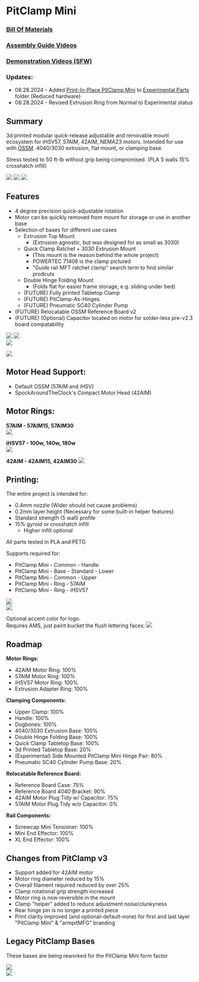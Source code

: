# PitClamp Mini

### [Bill Of Materials](BOM.md)  

### [Assembly Guide Videos](ASSEMBLY_GUIDES.md)

### [Demonstration Videos (SFW)](DEMONSTRATION_VIDEOS.md)

### Updates:
  - 08.28.2024 - Added [Print-In-Place PitClamp Mini](/Files/Experimental/Print%20In%20Place/) to [Experimental Parts](/Files/Experimental/) folder (Reduced hardware)
  - 08.28.2024 - Revised Extrusion Ring from Normal to Experimental status

## Summary    
3d printed modular quick-release adjustable and removable mount ecosystem for iHSV57, 57AIM, 42AIM, NEMA23 motors. Intended for use with [OSSM](https://www.researchanddesire.com/open-source-sex-machine). 4040/3030 extrusion, flat mount, or clamping base.  

Stress tested to 50 ft-lb without grip being compromised. (PLA 5 walls 15% crosshatch infill)

![](Images/Renders/Primary/Parts%20Only.png)
![](Images/Renders/Primary/Closed.png)
![](Images/Renders/Primary/Removed.png)
<!-- ![](Images/Renders/View%203/PitClamp%20Mini%20-%2057AIM%20-%20Clamp%20Only.png) -->
<!-- ![](Images/Renders/View%203/PitClamp%20Mini%20-%2057AIM%20-%20Complete.png) -->
<!-- ![](Images/Renders/View%201/PitClamp%20Mini%20-%2057AIM%20-%20Fully%20Open.png) -->
<!-- ![](Images/Renders/View%201/PitClamp%20Mini%20-%2042AIM%20-%20Complete.png) -->


## Features  
  - 4 degree precision quick-adjustable rotation
  - Motor can be quickly removed from mount for storage or use in another base
  - Selection of bases for different use cases
    - Extrusion Top Mount
      - (Extrusion agnostic, but was designed for as small as 3030)
    - Quick Clamp Ratchet + 3030 Extrusion Mount
      - (This mount is the reason behind the whole project)
      - POWERTEC 71408 is the clamp pictured
      - "Guide rail MFT ratchet clamp" search term to find similar prodcuts
    - Double Hinge Folding Mount
       - (Folds flat for easier frame storage, e.g. sliding under bed)
    - (FUTURE) Fully printed Tabletop Clamp
    - (FUTURE) PitClamp-As-Hinges
    - (FUTURE) Pneumatic SC40 Cylinder Pump
  - (FUTURE) Relocatable OSSM Reference Board v2
  - (FUTURE) (Optional) Capacitor located on motor for solder-less pre-v2.3 board compatability  


<!-- ![](Images/Photos/PitClamp%20Mini%2057AIM30%204040%20Extrusion.jpg)  
![](Images/Photos/PitClamp%20Mini%2057AIM30%204040%20Extrusion%20Front.jpg)  -->
![](Images/Photos/PitClamp%20Mini%20Double%20Hinge%20Under%20Bed%20Storage.jpg)
![](Images/Photos/PitClamp%20Mini%20Desk%20Clamp%20Basic.jpg)  
![](Images/Photos/PitClamp%20Mini%20Minimal%20Clamp%20Components.jpg)  
<!-- ![](Images/Photos/PitClamp%20Mini%2057AIM30%203030%20Extrusion%20Modular.jpg) -->
![](Images/Photos/PitClamp%20Mini%2057AIM30%203030%20Extrusion%20Modular%20Packed.jpg)

## Motor Head Support:
  - Default OSSM (57AIM and iHSV)
  - SpockAroundTheClock's Compact Motor Head (42AIM)


## Motor Rings:

**57AIM - 57AIM15, 57AIM30**  
![](Images/Renders/View%204/PitClamp%20Mini%20-%2057AIM%20-%20Without%20Head.png)  
<!-- ![](Images/Renders/View%201/PitClamp%20Mini%20-%2057AIM%20-%20Complete.png)   -->
**iHSV57 -  100w, 140w, 180w**  
![](Images/Renders/View%204/PitClamp%20Mini%20-%20iHSV57%20-%20Without%20Head.png)  
<!-- ![](Images/Renders/View%201/PitClamp%20Mini%20-%20iHSV57%20-%20Complete.png)   -->
**42AIM - 42AIM15, 42AIM30**
![](Images/Renders/View%204/PitClamp%20Mini%20-%2042AIM%20-%20Without%20Head.png)  
<!-- ![](Images/Renders/View%201/PitClamp%20Mini%20-%2042AIM%20-%20Complete.png)   -->


## Printing:
The entire project is intended for:  
  - 0.4mm nozzle (Wider should not cause problems)
  - 0.2mm layer height (Necessary for some built-in helper features)
  - Standard strength (5 wall) profile
  - 15% gyroid or crosshatch infill
    - Higher infill optional

All parts tested in PLA and PETG  

Supports required for:
  - PitClamp Mini - Common - Handle
  - PitClamp Mini - Base - Standard - Lower
  - PitClamp Mini - Common - Upper
  - PitClamp Mini - Ring - 57AIM
  - PitClamp Mini - Ring - iHSV57

![](Images/Print/PitClamp%20Mini.png)  
![](Images/Print/PitClamp%20Mini%20-%20Rings.png)  

Optional accent color for logo.  
Requires AMS, just paint bucket the flush lettering faces:
![](Images/Print/PitClamp%20Mini%20Branding.png)  

## Roadmap  
**Motor Rings:**
  - 42AIM Motor Ring: 100%  
  - 57AIM Motor Ring: 100%
  - iHSV57 Motor Ring: 100%
  - Extrusion Adapter Ring: 100%

**Clamping Components:**
  - Upper Clamp: 100%  
  - Handle: 100%  
  - Dogbones: 100% 
  - 4040/3030 Extrusion Base: 100%
  - Double Hinge Folding Base: 100%
  - Quick Clamp Tabletop Base: 100%
  - 3d Printed Tabletop Base: 20%
  - (Experimental) Side Mounted PitClamp Mini Hinge Pair: 80%
  - Pneumatic SC40 Cylinder Pump Base: 20%

**Relocatable Reference Board:**
  - Reference Board Case: 75%  
  - Reference Board 4040 Bracket: 90%
  - 42AIM Motor Plug Tidy w/ Capacitor: 75%
  - 57AIM Motor Plug Tidy w/o Capacitor: 0%

**Rail Components:**
  - Screwcap Mini Tensioner: 100%
  - Mini End Effector: 100%
  - XL End Effector: 100%

## Changes from PitClamp v3 
  - Support added for 42AIM motor  
  - Motor ring diameter reduced by 15%  
  - Overall filament required reduced by over 25%  
  - Clamp rotational grip strength increased
  - Motor ring is now reversible in the mount  
  - Clamp "helper" added to reduce adjustment noise/clunkyness  
  - Rear hinge pin is no longer a printed piece
  - Print clarity improved (and optional-default-none) for first and last layer "PitClamp Mini" & "armpitMFG" branding  


## Legacy PitClamp Bases
These bases are being reworked for the PitClamp Mini form factor

![](Images/Renders/Base%20Concepts/SC40%20Pneumatic%20Air%20Cylinder%20Base.png)  
![](Images/Renders/Base%20Concepts/Tabletop%20Fully%203d%20Printed%20Base.png)  
